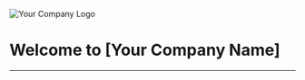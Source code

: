 ![Your Company Logo](http://example.com/path/to/your/logo.png)

# Welcome to [Your Company Name]

---

